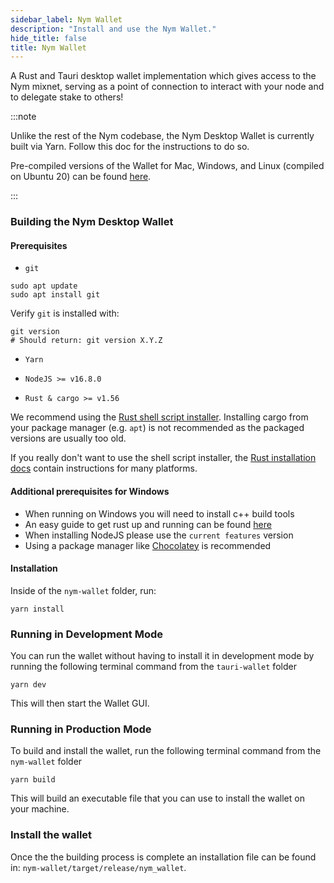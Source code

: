 ```yaml
---
sidebar_label: Nym Wallet
description: "Install and use the Nym Wallet."
hide_title: false
title: Nym Wallet
---
```


A Rust and Tauri desktop wallet implementation which gives access to the Nym mixnet, serving as a point of connection to interact with your node and to delegate stake to others! 

:::note 

Unlike the rest of the Nym codebase, the Nym Desktop Wallet is currently built via Yarn. Follow this doc for the instructions to do so. 

Pre-compiled versions of the Wallet for Mac, Windows, and Linux (compiled on Ubuntu 20) can be found [here](https://github.com/nymtech/nym/releases?q=wallet&expanded=true). 

:::

### Building the Nym Desktop Wallet

#### Prerequisites

- `git`

```
sudo apt update
sudo apt install git
```

Verify `git` is installed with:

```
git version
# Should return: git version X.Y.Z
```

- `Yarn`

- `NodeJS >= v16.8.0`

- `Rust & cargo >= v1.56`

We recommend using the [Rust shell script installer](https://www.rust-lang.org/tools/install). Installing cargo from your package manager (e.g. `apt`) is not recommended as the packaged versions are usually too old.

If you really don't want to use the shell script installer, the [Rust installation docs](https://forge.rust-lang.org/infra/other-installation-methods.html) contain instructions for many platforms.

#### Additional prerequisites for Windows

- When running on Windows you will need to install c++ build tools
- An easy guide to get rust up and running can be found [here]("http://kennykerr.ca/2019/11/18/rust-getting-started/")
- When installing NodeJS please use the `current features` version
- Using a package manager like [Chocolatey]("chocolatey.org") is recommended

#### Installation

Inside of the `nym-wallet` folder, run:

```
yarn install
``` 

### Running in Development Mode

You can run the wallet without having to install it in development mode by running the following terminal command from the `tauri-wallet` folder

```
yarn dev
```

This will then start the Wallet GUI. 

### Running in Production Mode

To build and install the wallet, run the following terminal command from the `nym-wallet` folder

```
yarn build
```

This will build an executable file that you can use to install the wallet on your machine. 

### Install the wallet

Once the the building process is complete an installation file can be found in: `nym-wallet/target/release/nym_wallet`. 
